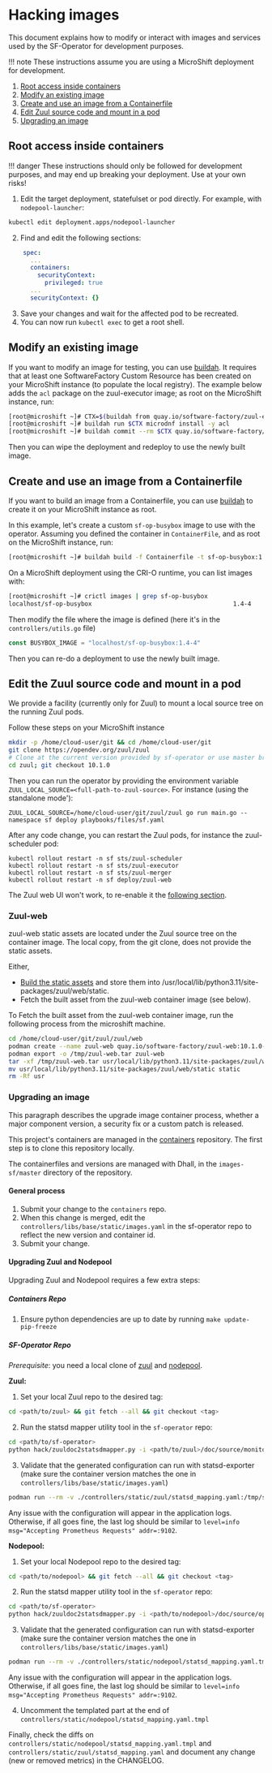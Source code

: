# Hacking images

This document explains how to modify or interact with images and services used by the SF-Operator
for development purposes.

!!! note
    These instructions assume you are using a MicroShift deployment for development.


1. [Root access inside containers](#root-access-inside-containers)
1. [Modify an existing image](#modify-an-existing-image)
1. [Create and use an image from a Containerfile](#create-and-use-an-image-from-a-containerfile)
1. [Edit Zuul source code and mount in a pod](#edit-the-zuul-source-code-and-mount-in-a-pod)
1. [Upgrading an image](#upgrading-an-image)

## Root access inside containers

!!! danger
    These instructions should only be followed for development purposes, and may end up breaking your deployment. Use at your own risks!

1. Edit the target deployment, statefulset or pod directly. For example, with `nodepool-launcher`:

```sh
kubectl edit deployment.apps/nodepool-launcher
```

2. Find and edit the following sections:

```yaml
    spec:
      ...
      containers:
        securityContext:
          privileged: true
      ...
      securityContext: {}
```

3. Save your changes and wait for the affected pod to be recreated.
4. You can now run `kubectl exec` to get a root shell.


## Modify an existing image

If you want to modify an image for testing, you can use [buildah](https://buildah.io/).
It requires that at least one SoftwareFactory Custom Resource has been created on your MicroShift
instance (to populate the local registry).
The example below adds the `acl` package on the zuul-executor image; as root on the MicroShift instance, run:

```sh
[root@microshift ~]# CTX=$(buildah from quay.io/software-factory/zuul-executor:8.2.0-3)
[root@microshift ~]# buildah run $CTX microdnf install -y acl
[root@microshift ~]# buildah commit --rm $CTX quay.io/software-factory/zuul-executor:8.2.0-3
```

Then you can wipe the deployment and redeploy to use the newly built image.


## Create and use an image from a Containerfile

If you want to build an image from a Containerfile, you can use [buildah](https://buildah.io/) to create it on your MicroShift instance as root.

In this example, let's create a custom `sf-op-busybox` image to use with the operator. Assuming you defined the container in `ContainerFile`, and as root on the MicroShift instance, run:

```sh
[root@microshift ~]# buildah build -f Containerfile -t sf-op-busybox:1.4-4
```

On a MicroShift deployment using the CRI-O runtime, you can list images with:

```sh
[root@microshift ~]# crictl images | grep sf-op-busybox
localhost/sf-op-busybox                                       1.4-4               c9befa3e7ebf6       885MB
```

Then modify the file where the image is defined (here it's in the `controllers/utils.go` file)

```go
const BUSYBOX_IMAGE = "localhost/sf-op-busybox:1.4-4"
```

Then you can re-do a deployment to use the newly built image.

## Edit the Zuul source code and mount in a pod

We provide a facility (currently only for Zuul) to mount a local source tree on the
running Zuul pods.

Follow these steps on your MicroShift instance

```sh
mkdir -p /home/cloud-user/git && cd /home/cloud-user/git
git clone https://opendev.org/zuul/zuul
# Clone at the current version provided by sf-operator or use master branch
cd zuul; git checkout 10.1.0
```

Then you can run the operator by providing the environment variable `ZUUL_LOCAL_SOURCE=<full-path-to-zuul-source>`.
For instance (using the standalone mode'):

```
ZUUL_LOCAL_SOURCE=/home/cloud-user/git/zuul/zuul go run main.go --namespace sf deploy playbooks/files/sf.yaml
```

After any code change, you can restart the Zuul pods, for instance the zuul-scheduler pod:

```
kubectl rollout restart -n sf sts/zuul-scheduler
kubectl rollout restart -n sf sts/zuul-executor
kubectl rollout restart -n sf sts/zuul-merger
kubectl rollout restart -n sf deploy/zuul-web
```

The Zuul web UI won't work, to re-enable it the [following section](#zuul-web).

### Zuul-web

zuul-web static assets are located under the Zuul source tree on the container image. The local copy, from
the git clone, does not provide the static assets.

Either,

- [Build the static assets](https://zuul-ci.org/docs/zuul/latest/developer/javascript.html#deploying) and store them into
/usr/local/lib/python3.11/site-packages/zuul/web/static.
- Fetch the built asset from the zuul-web container image (see below).

To Fetch the built asset from the zuul-web container image, run the following process from the microshift machine.

```sh
cd /home/cloud-user/git/zuul/zuul/web
podman create --name zuul-web quay.io/software-factory/zuul-web:10.1.0-1
podman export -o /tmp/zuul-web.tar zuul-web
tar -xf /tmp/zuul-web.tar usr/local/lib/python3.11/site-packages/zuul/web/static
mv usr/local/lib/python3.11/site-packages/zuul/web/static static
rm -Rf usr
```

### Upgrading an image

This paragraph describes the upgrade image container process, whether a major component version, a security fix or a custom patch is released.

This project's containers are managed in the [containers](https://softwarefactory-project.io/r/plugins/gitiles/containers) repository.
The first step is to clone this repository locally.

The containerfiles and versions are managed with Dhall, in the `images-sf/master` directory of the repository.

#### General process

1. Submit your change to the `containers` repo.
1. When this change is merged, edit the `controllers/libs/base/static/images.yaml` in the sf-operator repo to reflect
   the new version and container id.
1. Submit your change.

#### Upgrading Zuul and Nodepool

Upgrading Zuul and Nodepool requires a few extra steps:

##### Containers Repo

1. Ensure python dependencies are up to date by running `make update-pip-freeze`

##### SF-Operator Repo

*Prerequisite*: you need a local clone of [zuul](https://opendev.org/zuul/zuul) and [nodepool](https://opendev.org/zuul/nodepool).

**Zuul:**

1. Set your local Zuul repo to the desired tag:

```sh
cd <path/to/zuul> && git fetch --all && git checkout <tag>
```

2. Run the statsd mapper utility tool in the `sf-operator` repo:

```sh
cd <path/to/sf-operator>
python hack/zuuldoc2statsdmapper.py -i <path/to/zuul>/doc/source/monitoring.rst controllers/static/zuul/statsd_mapping.yaml
```

3. Validate that the generated configuration can run with statsd-exporter (make sure the container version matches the one in
   `controllers/libs/base/static/images.yaml`)

```sh
podman run --rm -v ./controllers/static/zuul/statsd_mapping.yaml:/tmp/statsd_mapping.yaml:z docker.io/prom/statsd-exporter:v0.27.1 --statsd.mapping-config=/tmp/statsd_mapping.yaml
```

Any issue with the configuration will appear in the application logs. Otherwise, if all goes fine, the last log should be similar to
`level=info msg="Accepting Prometheus Requests" addr=:9102`.

**Nodepool:**

1. Set your local Nodepool repo to the desired tag:

```sh
cd <path/to/nodepool> && git fetch --all && git checkout <tag>
```

2. Run the statsd mapper utility tool in the `sf-operator` repo:

```sh
cd <path/to/sf-operator>
python hack/zuuldoc2statsdmapper.py -i <path/to/nodepool>/doc/source/operation.rst controllers/static/nodepool/statsd_mapping.yaml.tmpl
```

3. Validate that the generated configuration can run with statsd-exporter (make sure the container version matches the one in
   `controllers/libs/base/static/images.yaml`)

```sh
podman run --rm -v ./controllers/static/nodepool/statsd_mapping.yaml.tmpl:/tmp/statsd_mapping.yaml:z docker.io/prom/statsd-exporter:v0.27.1 --statsd.mapping-config=/tmp/statsd_mapping.yaml
```

Any issue with the configuration will appear in the application logs. Otherwise, if all goes fine, the last log should be similar to
`level=info msg="Accepting Prometheus Requests" addr=:9102`.

4. Uncomment the templated part at the end of `controllers/static/nodepool/statsd_mapping.yaml.tmpl`

Finally, check the diffs on `controllers/static/nodepool/statsd_mapping.yaml.tmpl` and `controllers/static/zuul/statsd_mapping.yaml`
and document any change (new or removed metrics) in the CHANGELOG.
